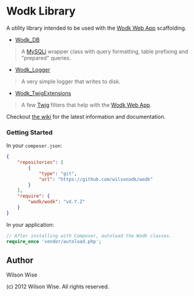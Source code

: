 # Wodk Library

A utility library intended to be used with the [Wodk Web App][] scaffolding.

+ [Wodk_DB][]
> A [MySQLi][] wrapper class with query formatting, table prefixing and "prepared" queries. 

+ [Wodk_Logger][]
> A very simple logger that writes to disk.

+ [Wodk_TwigExtensions][]
> A few [Twig][] filters that help with the [Wodk Web App][].

Checkout [the wiki][] for the latest information and documentation.


### Getting Started

In your `composer.json`:
```json
{
    "repositories": [
        {
            "type": "git",
            "url": "https://github.com/wilsonodk/wodk"
        }
    ],
    "require": {
        "wodk/wodk": "vX.Y.Z"
    }
}
```

In your application:
```php
// After installing with Composer, autoload the Wodk classes.
require_once 'vendor/autoload.php';
```


## Author

Wilson Wise

(c) 2012 Wilson Wise. All rights reserved.



[the wiki]: https://github.com/wilsonodk/wodk/wiki
[Wodk Web App]: https://github.com/wilsonodk/Wodk-Web-App
[Wodk_DB]: https://github.com/wilsonodk/wodk/wiki/Wodk-DB
[Wodk_Logger]: https://github.com/wilsonodk/wodk/wiki/Wodk-Logger
[Wodk_TwigExtensions]: https://github.com/wilsonodk/wodk/wiki/Wodk-TwigExtensions
[MySQLi]: http://us1.php.net/manual/en/book.mysqli.php
[Twig]: http://twig.sensiolabs.org/
